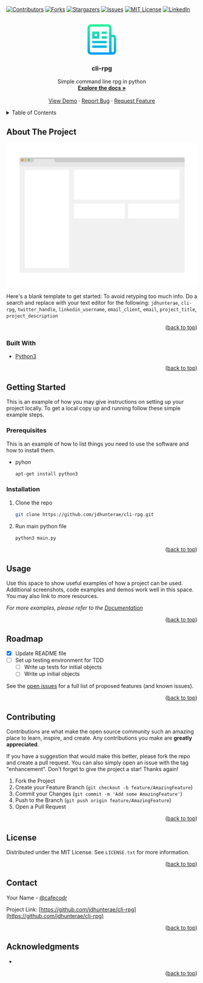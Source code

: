 <div id="top"></div>
<!--
*** Thanks for checking out the Best-README-Template. If you have a suggestion
*** that would make this better, please fork the repo and create a pull request
*** or simply open an issue with the tag "enhancement".
*** Don't forget to give the project a star!
*** Thanks again! Now go create something AMAZING! :D
-->



<!-- PROJECT SHIELDS -->
<!--
*** I'm using markdown "reference style" links for readability.
*** Reference links are enclosed in brackets [ ] instead of parentheses ( ).
*** See the bottom of this document for the declaration of the reference variables
*** for contributors-url, forks-url, etc. This is an optional, concise syntax you may use.
*** https://www.markdownguide.org/basic-syntax/#reference-style-links
-->
[![Contributors][contributors-shield]][contributors-url]
[![Forks][forks-shield]][forks-url]
[![Stargazers][stars-shield]][stars-url]
[![Issues][issues-shield]][issues-url]
[![MIT License][license-shield]][license-url]
[![LinkedIn][linkedin-shield]][linkedin-url]



<!-- PROJECT LOGO -->
<br />
<div align="center">
  <a href="https://github.com/jdhunterae/cli-rpg">
    <img src="images/logo.png" alt="Logo" width="80" height="80">
  </a>

<h3 align="center">cli-rpg</h3>

  <p align="center">
    Simple command line rpg in python
    <br />
    <a href="https://github.com/jdhunterae/cli-rpg"><strong>Explore the docs »</strong></a>
    <br />
    <br />
    <a href="https://github.com/jdhunterae/cli-rpg">View Demo</a>
    ·
    <a href="https://github.com/jdhunterae/cli-rpg/issues">Report Bug</a>
    ·
    <a href="https://github.com/jdhunterae/cli-rpg/issues">Request Feature</a>
  </p>
</div>



<!-- TABLE OF CONTENTS -->
<details>
  <summary>Table of Contents</summary>
  <ol>
    <li>
      <a href="#about-the-project">About The Project</a>
      <ul>
        <li><a href="#built-with">Built With</a></li>
      </ul>
    </li>
    <li>
      <a href="#getting-started">Getting Started</a>
      <ul>
        <li><a href="#prerequisites">Prerequisites</a></li>
        <li><a href="#installation">Installation</a></li>
      </ul>
    </li>
    <li><a href="#usage">Usage</a></li>
    <li><a href="#roadmap">Roadmap</a></li>
    <li><a href="#contributing">Contributing</a></li>
    <li><a href="#license">License</a></li>
    <li><a href="#contact">Contact</a></li>
    <li><a href="#acknowledgments">Acknowledgments</a></li>
  </ol>
</details>



<!-- ABOUT THE PROJECT -->
## About The Project

[![Product Name Screen Shot][product-screenshot]](https://example.com)

Here's a blank template to get started: To avoid retyping too much info. Do a search and replace with your text editor for the following: `jdhunterae`, `cli-rpg`, `twitter_handle`, `linkedin_username`, `email_client`, `email`, `project_title`, `project_description`

<p align="right">(<a href="#top">back to top</a>)</p>



### Built With

* [Python3](https://python.org/)

<p align="right">(<a href="#top">back to top</a>)</p>



<!-- GETTING STARTED -->
## Getting Started

This is an example of how you may give instructions on setting up your project locally.
To get a local copy up and running follow these simple example steps.

### Prerequisites

This is an example of how to list things you need to use the software and how to install them.
* pyhon
  ```sh
  apt-get install python3
  ```

### Installation

1. Clone the repo
   ```sh
   git clone https://github.com/jdhunterae/cli-rpg.git
   ```
2. Run main python file
   ```sh
   python3 main.py
   ```

<p align="right">(<a href="#top">back to top</a>)</p>



<!-- USAGE EXAMPLES -->
## Usage

Use this space to show useful examples of how a project can be used. Additional screenshots, code examples and demos work well in this space. You may also link to more resources.

_For more examples, please refer to the [Documentation](https://example.com)_

<p align="right">(<a href="#top">back to top</a>)</p>



<!-- ROADMAP -->
## Roadmap

- [x] Update README file
- [ ] Set up testing environment for TDD
    - [ ] Write up tests for initial objects
    - [ ] Write up initial objects

See the [open issues](https://github.com/jdhunterae/cli-rpg/issues) for a full list of proposed features (and known issues).

<p align="right">(<a href="#top">back to top</a>)</p>



<!-- CONTRIBUTING -->
## Contributing

Contributions are what make the open source community such an amazing place to learn, inspire, and create. Any contributions you make are **greatly appreciated**.

If you have a suggestion that would make this better, please fork the repo and create a pull request. You can also simply open an issue with the tag "enhancement".
Don't forget to give the project a star! Thanks again!

1. Fork the Project
2. Create your Feature Branch (`git checkout -b feature/AmazingFeature`)
3. Commit your Changes (`git commit -m 'Add some AmazingFeature'`)
4. Push to the Branch (`git push origin feature/AmazingFeature`)
5. Open a Pull Request

<p align="right">(<a href="#top">back to top</a>)</p>



<!-- LICENSE -->
## License

Distributed under the MIT License. See `LICENSE.txt` for more information.

<p align="right">(<a href="#top">back to top</a>)</p>



<!-- CONTACT -->
## Contact

Your Name - [@cafecodr](https://twitter.com/cafecodr)

Project Link: [https://github.com/jdhunterae/cli-rpg](https://github.com/jdhunterae/cli-rpg)

<p align="right">(<a href="#top">back to top</a>)</p>



<!-- ACKNOWLEDGMENTS -->
## Acknowledgments

* []()

<p align="right">(<a href="#top">back to top</a>)</p>



<!-- MARKDOWN LINKS & IMAGES -->
<!-- https://www.markdownguide.org/basic-syntax/#reference-style-links -->
[contributors-shield]: https://img.shields.io/github/contributors/jdhunterae/cli-rpg.svg?style=for-the-badge
[contributors-url]: https://github.com/jdhunterae/cli-rpg/graphs/contributors
[forks-shield]: https://img.shields.io/github/forks/jdhunterae/cli-rpg.svg?style=for-the-badge
[forks-url]: https://github.com/jdhunterae/cli-rpg/network/members
[stars-shield]: https://img.shields.io/github/stars/jdhunterae/cli-rpg.svg?style=for-the-badge
[stars-url]: https://github.com/jdhunterae/cli-rpg/stargazers
[issues-shield]: https://img.shields.io/github/issues/jdhunterae/cli-rpg.svg?style=for-the-badge
[issues-url]: https://github.com/jdhunterae/cli-rpg/issues
[license-shield]: https://img.shields.io/github/license/jdhunterae/cli-rpg.svg?style=for-the-badge
[license-url]: https://github.com/jdhunterae/cli-rpg/blob/master/LICENSE.txt
[linkedin-shield]: https://img.shields.io/badge/-LinkedIn-black.svg?style=for-the-badge&logo=linkedin&colorB=555
[linkedin-url]: https://linkedin.com/in/linkedin_username
[product-screenshot]: images/screenshot.png